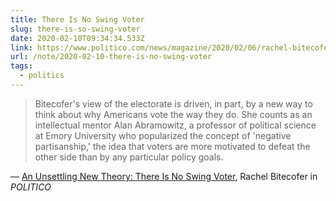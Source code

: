 ```yaml
---
title: There Is No Swing Voter
slug: there-is-so-swing-voter
date: 2020-02-10T09:34:34.533Z
link: https://www.politico.com/news/magazine/2020/02/06/rachel-bitecofer-profile-election-forecasting-new-theory-108944
url: /note/2020-02-10-there-is-no-swing-voter
tags:
  - politics
---
```


> Bitecofer's view of the electorate is driven, in part, by a new way to think about why Americans vote the way they do. She counts as an intellectual mentor Alan Abramowitz, a professor of political science at Emory University who popularized the concept of 'negative partisanship,' the idea that voters are more motivated to defeat the other side than by any particular policy goals.

&mdash; [An Unsettling New Theory: There Is No Swing Voter](https://www.politico.com/news/magazine/2020/02/06/rachel-bitecofer-profile-election-forecasting-new-theory-108944), Rachel Bitecofer in _POLITICO_

